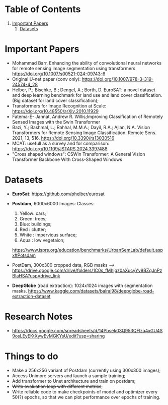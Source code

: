 
# Table of Contents

1.  [Important Papers](#orgfb6d168)
    1.  [Datasets](#org7a0c276)



<a id="orgfb6d168"></a>

# Important Papers

-   Mohammad Barr, Enhancing the ability of convolutional neural networks for remote
    sensing image segmentation using transformers <https://doi.org/10.1007/s00521-024-09743-6>
-   Original U-net paper (conv only): <https://doi.org/10.1007/978-3-319-24574-4_28>
-   Helber, P.; Bischke, B.; Dengel, A.; Borth, D. EuroSAT: a novel dataset and deep learning benchmark for
    land use and land cover classification. (Big dataset for land cover classification);
-   Transformers for Image Recognition at Scale: <https://doi.org/10.48550/arXiv.2010.11929>
-   Fatema-E- Jannat, Andrew R. Willis;Improving Classification of Remotely Sensed
    Images with the Swin Transformer
-   Bazi, Y.; Bashmal, L.; Rahhal, M.M.A.; Dayil, R.A.; Ajlan, N.A. Vision Transformers for Remote Sensing Image Classification. Remote Sens. 2021, 13, 516. <https://doi.org/10.3390/rs13030516>
-   MCAT: usefull as a survey and for comparison: <https://doi.org/10.1109/JSTARS.2024.3397488>
-   "Cross shaped windows": CSWin Transformer: A General Vision Transformer Backbone With Cross-Shaped Windows


<a id="org7a0c276"></a>

# Datasets

-   **EuroSat**: <https://github.com/phelber/eurosat>
-   **Postdam**, 6000x6000 Images:
    Classes:
    
    1.  Yellow: cars;
    2.  Green: trees;
    3.  Blue: buildings;
    4.  Red : clutter;
    5.  White : impervious surface;
    6.  Aqua : low vegetaion;
    
    <https://www.isprs.org/education/benchmarks/UrbanSemLab/default.aspx#Potsdam>
- PostDam, 300x300 cropped data, RGB masks --> https://drive.google.com/drive/folders/1C0s_fMhjgz0aXucyYv8BZqJnPzBIaHSA?usp=drive_link
-   **DeepGlobe** (road extraction): 1024x1024 images with segmentation masks.
    <https://www.kaggle.com/datasets/balraj98/deepglobe-road-extraction-dataset>
# Research Notes
- https://docs.google.com/spreadsheets/d/14Pbsek03Q953QFlza4xGU4S9osLEyEKtXywEvMGKYsU/edit?usp=sharing
# Things to do
+ Make a 256x256 variant of Postdam (currently using 300x300 images);
+ Access Unimore servers and launch a sample training;
+ Add transformer to Unet architecture and train on postdam;
+ ~~Write evaluation loop with different metrics~~;
+ Write reliable code to make checkpoints of model and optimizer every 50(?) epochs, so that we can plot
  performance over epochs of training.

